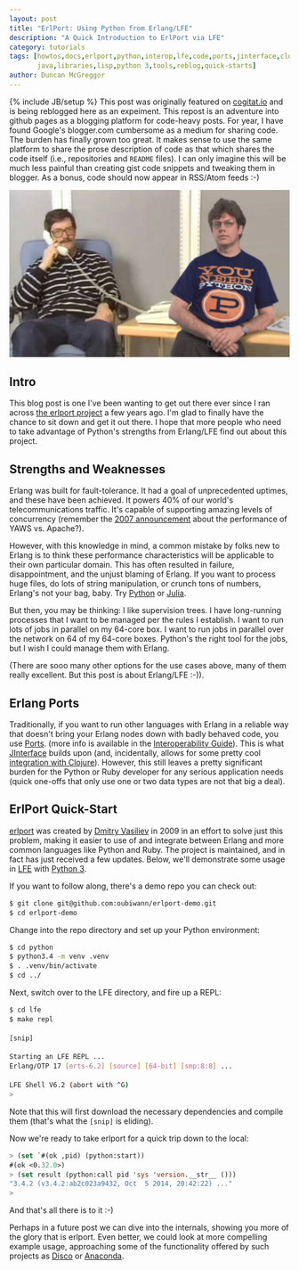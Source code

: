 ```yaml
---
layout: post
title: "ErlPort: Using Python from Erlang/LFE"
description: "A Quick Introduction to ErlPort via LFE"
category: tutorials
tags: [howtos,docs,erlport,python,interop,lfe,code,ports,jinterface,clojure,
       java,libraries,lisp,python 3,tools,reblog,quick-starts]
author: Duncan McGreggor
---
```

{% include JB/setup %}
This post was originally featured on
[cogitat.io](http://technicae.cogitat.io/2014/11/erlport-using-python-from-erlanglfe.html)
and is being reblogged here as an expeiment. This repost is an adventure into
github pages as a blogging platform for code-heavy posts. For year, I have found
Google's blogger.com cumbersome as a medium for sharing code. The burden has
finally grown too great. It makes sense to use the same platform to share the
prose description of code as that which shares the code itself (i.e.,
repositories and ``README`` files). I can only imagine this will be much less
painful than creating gist code snippets and tweaking them in blogger. As a
bonus, code should now appear in RSS/Atom feeds :-)

<a href="/assets/images/posts/Erlang-Python-Greats.png"><img class="right thumb" src="/assets/images/posts/Erlang-Python-Greats.png" /></a>

## Intro

This blog post is one I've been wanting to get out there ever since
I ran across [the erlport project](http://erlport.org/) a few years ago. I'm
glad to finally have the chance to sit down and get it out there. I hope that
more people who need to take advantage of Python's strengths from Erlang/LFE
find out about this project.

## Strengths and Weaknesses

Erlang was built for fault-tolerance. It had a goal of unprecedented uptimes,
and these have been achieved. It powers 40% of our world's telecommunications
traffic. It's capable of supporting amazing levels of concurrency
(remember the [2007 announcement](https://www.sics.se/~joe/apachevsyaws.html)
about the performance of YAWS vs. Apache?).

However, with this knowledge in mind, a common mistake by folks new to Erlang
is to think these performance characteristics will be applicable to their own
particular domain. This has often resulted in failure, disappointment, and the
unjust blaming of Erlang. If you want to process huge files, do lots of string
manipulation, or crunch tons of numbers, Erlang's not your bag, baby. Try
[Python](https://www.python.org/) or [Julia](http://julialang.org/).

But then, you may be thinking: I like supervision trees. I have long-running
processes that I want to be managed per the rules I establish. I want to run
lots of jobs in parallel on my 64-core box. I want to run jobs in parallel
over the network on 64 of my 64-core boxes. Python's the right tool for the
jobs, but I wish I could manage them with Erlang.

(There are sooo many other options for the use cases above, many of them
really excellent. But this post is about Erlang/LFE :-)).

## Erlang Ports

Traditionally, if you want to run other languages with Erlang in a reliable
way that doesn't bring your Erlang nodes down with badly behaved code, you
use [Ports](http://erlang.org/doc/reference_manual/ports.html).
(more info is available in the
[Interoperability Guide](http://www.erlang.org/doc/tutorial/overview.html)).
This is what
[JInterface](http://www.erlang.org/doc/apps/jinterface/jinterface_users_guide.html)
builds upon (and, incidentally, allows for some pretty cool
[integration with Clojure](https://github.com/oubiwann/lfecljapp)). However,
this still leaves a pretty significant burden for the Python or Ruby developer
for any serious application needs (quick one-offs that only use one or two
data types are not that big a deal).

## ErlPort Quick-Start

[erlport](https://github.com/hdima/erlport) was created by
[Dmitry Vasiliev](https://twitter.com/hdima) in 2009 in an effort to solve just this
problem, making it easier to use of and integrate between Erlang and more common
languages like Python and Ruby. The project is maintained, and in fact has just
received a few updates. Below, we'll demonstrate some usage in
[LFE](http://lfe.io/) with [Python 3](https://docs.python.org/3/).

If you want to follow along, there's a demo repo you can check out:

```bash
$ git clone git@github.com:oubiwann/erlport-demo.git
$ cd erlport-demo
```

Change into the repo directory and set up your Python environment:

```bash
$ cd python
$ python3.4 -m venv .venv
$ . .venv/bin/activate
$ cd ../
```

Next, switch over to the LFE directory, and fire up a REPL:

```bash
$ cd lfe
$ make repl

[snip]

Starting an LFE REPL ...
Erlang/OTP 17 [erts-6.2] [source] [64-bit] [smp:8:8] ...

LFE Shell V6.2 (abort with ^G)
>
```

Note that this will first download the necessary dependencies and compile them
(that's what the ``[snip]`` is eliding).

Now we're ready to take erlport for a quick trip down to the local:

```cl
> (set `#(ok ,pid) (python:start))
#(ok <0.32.0>)
> (set result (python:call pid 'sys 'version.__str__ ()))
"3.4.2 (v3.4.2:ab2c023a9432, Oct  5 2014, 20:42:22) ..."
>
```

And that's all there is to it :-)

Perhaps in a future post we can dive into the internals, showing you more of the
glory that is erlport. Even better, we could look at more compelling example
usage, approaching some of the functionality offered by such projects as
[Disco](http://discoproject.org/) or
[Anaconda](http://continuum.io/anaconda-server).

